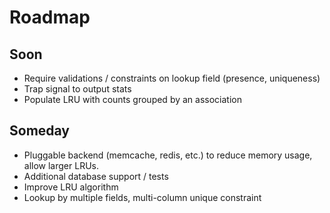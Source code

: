 # Roadmap

## Soon

* Require validations / constraints on lookup field (presence, uniqueness)
* Trap signal to output stats
* Populate LRU with counts grouped by an association

## Someday

* Pluggable backend (memcache, redis, etc.) to reduce memory usage, allow larger LRUs.
* Additional database support / tests
* Improve LRU algorithm
* Lookup by multiple fields, multi-column unique constraint
